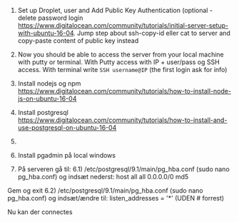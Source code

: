 1) Set up Droplet, user and Add Public Key Authentication (optional - delete password login 
https://www.digitalocean.com/community/tutorials/initial-server-setup-with-ubuntu-16-04. Jump step about ssh-copy-id eller cat to server and copy-paste content of public key instead 

2) Now you should be able to access the server from your local machine with putty or terminal. With Putty access with IP + user/pass og SSH access. With terminal write `SSH username@IP` (the first login ask for info) 

3) Install nodejs og npm
https://www.digitalocean.com/community/tutorials/how-to-install-node-js-on-ubuntu-16-04
4) Install postgresql
https://www.digitalocean.com/community/tutorials/how-to-install-and-use-postgresql-on-ubuntu-16-04
5) 
5) Install pgadmin på local windows
6) På serveren gå til:
6.1) /etc/postgresql/9.1/main/pg_hba.conf (sudo nano pg_hba.conf) og indsæt nederst:
host all all 0.0.0.0/0 md5
 
Gem og exit
6.2) /etc/postgresql/9.1/main/pg_hba.conf (sudo nano pg_hba.conf) og indsæt/ændre til:
listen_addresses = '*' (UDEN # forrest)
 
Nu kan der connectes
